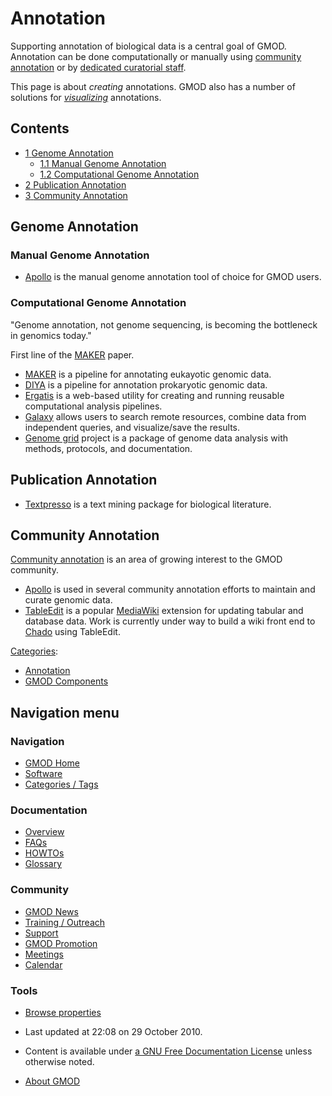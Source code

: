 



<span id="top"></span>




# <span dir="auto">Annotation</span>









Supporting annotation of biological data is a central goal of GMOD.
Annotation can be done computationally or manually using [community
annotation](Category%3ACommunity_Annotation "Category%3ACommunity Annotation")
or by <a href="http://biocurator.org/" class="external text"
rel="nofollow">dedicated curatorial staff</a>.

This page is about *creating* annotations. GMOD also has a number of
solutions for *[visualizing](Visualization "Visualization")*
annotations.


## Contents



- [<span class="tocnumber">1</span> <span class="toctext">Genome
  Annotation</span>](#Genome_Annotation)
  - [<span class="tocnumber">1.1</span> <span class="toctext">Manual
    Genome Annotation</span>](#Manual_Genome_Annotation)
  - [<span class="tocnumber">1.2</span>
    <span class="toctext">Computational Genome
    Annotation</span>](#Computational_Genome_Annotation)
- [<span class="tocnumber">2</span> <span class="toctext">Publication
  Annotation</span>](#Publication_Annotation)
- [<span class="tocnumber">3</span> <span class="toctext">Community
  Annotation</span>](#Community_Annotation)



## <span id="Genome_Annotation" class="mw-headline">Genome Annotation</span>

### <span id="Manual_Genome_Annotation" class="mw-headline">Manual Genome Annotation</span>

- [Apollo](Apollo.1 "Apollo") is the manual genome annotation tool of
  choice for GMOD users.

### <span id="Computational_Genome_Annotation" class="mw-headline">Computational Genome Annotation</span>


"Genome annotation, not genome sequencing, is becoming the bottleneck in
genomics today."


First line of the [MAKER](MAKER.1 "MAKER") paper.


- [MAKER](MAKER.1 "MAKER") is a pipeline for annotating eukayotic
  genomic data.
- [DIYA](DIYA "DIYA") is a pipeline for annotation prokaryotic genomic
  data.
- <a href="Ergatis" class="mw-redirect" title="Ergatis">Ergatis</a> is a
  web-based utility for creating and running reusable computational
  analysis pipelines.
- [Galaxy](Galaxy.1 "Galaxy") allows users to search remote resources,
  combine data from independent queries, and visualize/save the results.
- [Genome grid](Genome_grid "Genome grid") project is a package of
  genome data analysis with methods, protocols, and documentation.

## <span id="Publication_Annotation" class="mw-headline">Publication Annotation</span>

- [Textpresso](Textpresso "Textpresso") is a text mining package for
  biological literature.

## <span id="Community_Annotation" class="mw-headline">Community Annotation</span>

[Community
annotation](Category%3ACommunity_Annotation "Category%3ACommunity Annotation")
is an area of growing interest to the GMOD community.

- [Apollo](Apollo.1 "Apollo") is used in several community annotation
  efforts to maintain and curate genomic data.
- [TableEdit](TableEdit.1 "TableEdit") is a popular
  <a href="http://mediawiki.org/" class="external text">MediaWiki</a>
  extension for updating tabular and database data. Work is currently
  under way to build a wiki front end to
  <a href="Chado" class="mw-redirect" title="Chado">Chado</a> using
  TableEdit.




[Categories](Special%3ACategories "Special%3ACategories"):

- [Annotation](Category%3AAnnotation "Category%3AAnnotation")
- [GMOD Components](Category%3AGMOD_Components "Category%3AGMOD Components")






## Navigation menu






### 



<a href="Main_Page"
style="background-image: url(../images/GMOD-cogs.png);"
title="Visit the main page"></a>


### Navigation



- <span id="n-GMOD-Home">[GMOD Home](Main_Page)</span>
- <span id="n-Software">[Software](GMOD_Components)</span>
- <span id="n-Categories-.2F-Tags">[Categories /
  Tags](Categories)</span>




### Documentation



- <span id="n-Overview">[Overview](Overview)</span>
- <span id="n-FAQs">[FAQs](Category%3AFAQ)</span>
- <span id="n-HOWTOs">[HOWTOs](Category%3AHOWTO)</span>
- <span id="n-Glossary">[Glossary](Glossary)</span>




### Community



- <span id="n-GMOD-News">[GMOD News](GMOD_News)</span>
- <span id="n-Training-.2F-Outreach">[Training /
  Outreach](Training_and_Outreach)</span>
- <span id="n-Support">[Support](Support)</span>
- <span id="n-GMOD-Promotion">[GMOD Promotion](GMOD_Promotion)</span>
- <span id="n-Meetings">[Meetings](Meetings)</span>
- <span id="n-Calendar">[Calendar](Calendar)</span>




### Tools

- <span id="t-smwbrowselink"><a href="Special%3ABrowse/Annotation" rel="smw-browse">Browse
  properties</a></span>



- <span id="footer-info-lastmod">Last updated at 22:08 on 29 October
  2010.</span>
<!-- - <span id="footer-info-viewcount">30,339 page views.</span> -->
- <span id="footer-info-copyright">Content is available under
  <a href="http://www.gnu.org/licenses/fdl-1.3.html" class="external"
  rel="nofollow">a GNU Free Documentation License</a> unless otherwise
  noted.</span>

<!-- -->

- <span id="footer-places-about">[About
  GMOD](GMOD%3AAbout "GMOD%3AAbout")</span>

<!-- -->




